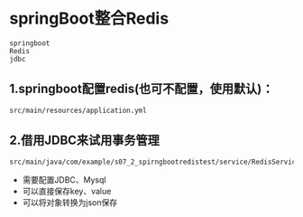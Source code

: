 # springBoot整合Redis
```
springboot
Redis
jdbc
```
## 1.springboot配置redis(也可不配置，使用默认)：
```
src/main/resources/application.yml
```

## 2.借用JDBC来试用事务管理
```
src/main/java/com/example/s07_2_spirngbootredistest/service/RedisService.java
```
- 需要配置JDBC、Mysql
- 可以直接保存key、value
- 可以将对象转换为json保存
